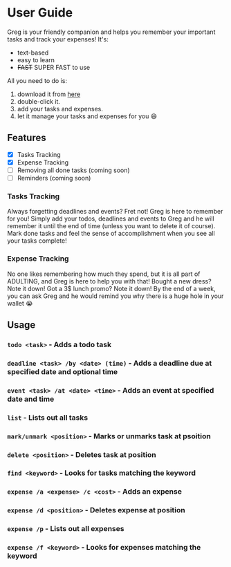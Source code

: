 # User Guide

Greg is your friendly companion and helps you remember your important tasks and track your expenses! It's:

- text-based
- easy to learn
- ~~FAST~~ SUPER FAST to use

All you need to do is:
1. download it from [here](https://github.com/kynapy/ip/releases/download/A-Release/duke-v0.2.jar)
2. double-click it.
3. add your tasks and expenses.
4. let it manage your tasks and expenses for you 😄 

## Features 
- [x] Tasks Tracking
- [X] Expense Tracking
- [ ] Removing all done tasks (coming soon)
- [ ] Reminders (coming soon)

### Tasks Tracking

Always forgetting deadlines and events? Fret not! Greg is here to remember for you! Simply add your todos, deadlines and events to Greg and he will remember it until the end of time (unless you want to delete it of course). Mark done tasks and feel the sense of accomplishment when you see all your tasks complete!

### Expense Tracking

No one likes remembering how much they spend, but it is all part of ADULTING, and Greg is here to help you with that! Bought a new dress? Note it down! Got a 3$ lunch promo? Note it down! By the end of a week, you can ask Greg and he would remind you why there is a huge hole in your wallet :sob:

## Usage

### `todo <task>` - Adds a todo task
### `deadline <task> /by <date> (time)` - Adds a deadline due at specified date and optional time 
### `event <task> /at <date> <time>` - Adds an event at specified date and time
### `list` - Lists out all tasks
### `mark/unmark <position>` - Marks or unmarks task at psoition
### `delete <position>` - Deletes task at position
### `find <keyword>` - Looks for tasks matching the keyword

### `expense /a <expense> /c <cost>` - Adds an expense
### `expense /d <position>` - Deletes expense at position
### `expense /p` - Lists out all expenses
### `expense /f <keyword>` - Looks for expenses matching the keyword

